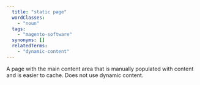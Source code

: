 ```yaml
---
  title: "static page"
  wordClasses:
    - "noun"
  tags:
    - "magento-software"
  synonyms: []
  relatedTerms:
    - "dynamic-content"
---
```

A page with the main content area that is manually populated with content and is easier to cache. Does not use dynamic content.
